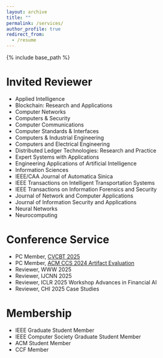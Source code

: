```yaml
---
layout: archive
title: ""
permalink: /services/
author_profile: true
redirect_from:
  - /resume
---
```


{% include base_path %}

# Invited Reviewer
* Applied Intelligence
* Blockchain: Research and Applications
* Computer Networks
* Computers & Security
* Computer Communications
* Computer Standards & Interfaces
* Computers & Industrial Engineering
* Computers and Electrical Engineering
* Distributed Ledger Technologies: Research and Practice
* Expert Systems with Applications
* Engineering Applications of Artificial Intelligence
* Information Sciences
* IEEE/CAA Journal of Automatica Sinica
* IEEE Transactions on Intelligent Transportation Systems
* IEEE Transactions on Information Forensics and Security
* Journal of Network and Computer Applications
* Journal of Information Security and Applications
* Neural Networks
* Neurocomputing

# Conference Service
* PC Member, [CVCBT 2025](https://cryptovalleyconference.com/call-for-papers)
* PC Member, [ACM CCS 2024 Artifact Evaluation](https://www.sigsac.org/ccs/CCS2024/organization/ae-committee.html)
* Reviewer, WWW 2025
* Reviewer, IJCNN 2025
* Reviewer, ICLR 2025 Workshop Advances in Financial AI
* Reviewer, CHI 2025 Case Studies

# Membership
* IEEE Graduate Student Member<br /> 
* IEEE Computer Society Graduate Student Member
* ACM Student Member<br /> 
* CCF Member<br /> 



<!-- # Intership -->


  
